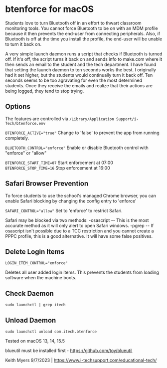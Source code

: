 # btenforce for macOS

Students love to turn Bluetooth off in an effort to thwart classroom monitoring tools. You cannot force Bluetooth to be on with an MDM profile because it then prevents the end-user from connecting peripherals. Also, if Bluetooth is off at the time you install the profile, the end-user will be unable to turn it back on.

A very simple launch daemon runs a script that checks if Bluetooth is turned off.  If it's off, the script turns it back on and sends info to make.com where it then sends an email to the student and the tech department. I have found that setting the launch daemon to ten seconds works the best. I originally had it set higher, but the students would continually turn it back off. Ten seconds seems to be too agravating for even the most determined students. Once they receive the emails and realize that their actions are being logged, they tend to stop trying.

## Options
The features are controlled via `/Library/Application Support/i-Tech/btenforce.env`

`BTENFORCE_ACTIVE="true"`  Change to 'false' to prevent the app from running completely.

`BLUETOOTH_CONTROL="enforce"`  Enable or disable Bluetooth control with "enforce" or "allow"

`BTENFORCE_START_TIME=07` Start enforcement at 07:00
`BTENFORCE_STOP_TIME=16`  Stop enforcement at 16:00

## Safari Browser Prevention
To force students to use the school's managed Chrome browser, you can enable Safari blocking by changing the config entry to 'enforce'

`SAFARI_CONTROL="allow"` Set to 'enforce' to restrict Safari. 

Safari may be blocked via two methods:
-osascript -- This is the most accurate method as it will only alert to open Safari windows.
-pgrep -- If osascript isn't possible due to a TCC restriction and you cannot create a PPPC profile, this is a good alternative. It will have some false positives.

## Delete Login Items
`LOGIN_ITEM_CONTROL="enforce"`

Deletes all user added login items. This prevents the students from loading software when the machine boots.

## Check Daemon
`sudo launchctl | grep itech`

## Unload Daemon
`sudo launchctl unload com.itech.btenforce`

Tested on macOS 13, 14, 15.5

blueutil must be installed first - https://github.com/toy/blueutil

Keith Myers 9/7/2023 | https://www.i-techsupport.com/educational-tech/
